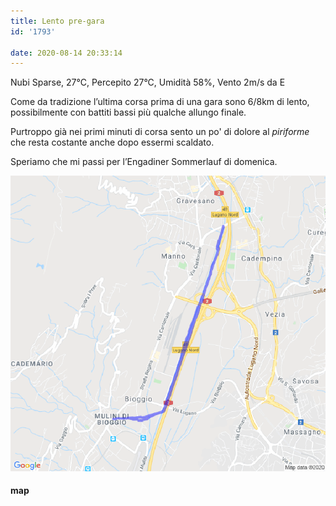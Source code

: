 ```yaml
---
title: Lento pre-gara
id: '1793'

date: 2020-08-14 20:33:14
---
```


Nubi Sparse, 27°C, Percepito 27°C, Umidità 58%, Vento 2m/s da E

Come da tradizione l’ultima corsa prima di una gara sono 6/8km di lento, possibilmente con battiti bassi più qualche allungo finale.

Purtroppo già nei primi minuti di corsa sento un po' di dolore al _piriforme_ che resta costante anche dopo essermi scaldato.

Speriamo che mi passi per l’Engadiner Sommerlauf di domenica.

![image](/images/2021/08/20200814-activity-map.png)

#### map
